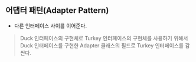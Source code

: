 ## 어댑터 패턴(Adapter Pattern)
* 다른 인터페이스 사이를 이어준다.
> Duck 인터페이스의 구현체로 Turkey 인터페이스의 구현체를 사용하기 위해서 Duck 인터페이스를 구현한 Adapter 클래스의 필드로 Turkey 인터페이스를 감싼다.